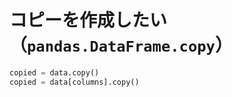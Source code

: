# コピーを作成したい（`pandas.DataFrame.copy`）

```python
copied = data.copy()
copied = data[columns].copy()
```
